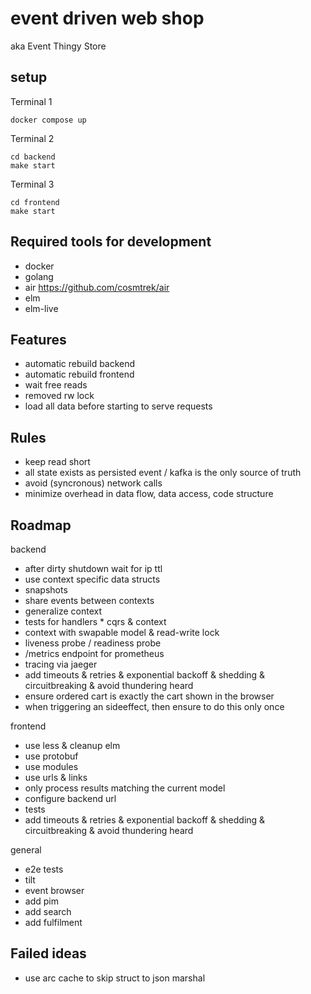 # event driven web shop
aka Event Thingy Store

## setup
Terminal 1
```
docker compose up
```

Terminal 2
```
cd backend
make start
```

Terminal 3
```
cd frontend
make start
```

## Required tools for development
- docker
- golang
- air https://github.com/cosmtrek/air
- elm
- elm-live


## Features
- automatic rebuild backend
- automatic rebuild frontend
- wait free reads
- removed rw lock
- load all data before starting to serve requests

## Rules
- keep read short
- all state exists as persisted event / kafka is the only source of truth
- avoid (syncronous) network calls
- minimize overhead in data flow, data access, code structure

## Roadmap


backend
- after dirty shutdown wait for ip ttl
- use context specific data structs
- snapshots
- share events between contexts
- generalize context
- tests for handlers * cqrs & context
- context with swapable model & read-write lock
- liveness probe / readiness probe
- /metrics endpoint for prometheus
- tracing via jaeger
- add timeouts & retries & exponential backoff & shedding & circuitbreaking & avoid thundering heard
- ensure ordered cart is exactly the cart shown in the browser
- when triggering an sideeffect, then ensure to do this only once

frontend
- use less & cleanup elm
- use protobuf
- use modules
- use urls & links
- only process results matching the current model
- configure backend url
- tests
- add timeouts & retries & exponential backoff & shedding & circuitbreaking & avoid thundering heard

general
- e2e tests
- tilt
- event browser
- add pim
- add search
- add fulfilment

## Failed ideas
- use arc cache to skip struct to json marshal
